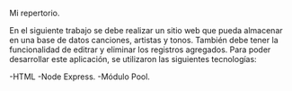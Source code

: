 Mi repertorio.

En el siguiente trabajo se debe realizar un sitio web que pueda almacenar en una base de datos canciones, artistas y tonos. También debe tener la funcionalidad de editrar y eliminar los registros agregados. 
Para poder desarrollar este aplicación, se utilizaron las siguientes tecnologías:

-HTML
-Node Express.
-Módulo Pool.
